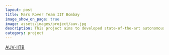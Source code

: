```yaml
---
layout: post
title: Mars Rover Team IIT Bombay
image_show_on_page: true
image: assets/images/project/auv.jpg
description: This project aims to developed state-of-the-art autonomous underwater vehicle (AUV) that localizes itself and performs realistic missions based on feedback from visual, inertial, acoustic and depth sensor. 
category: project
---
```

<a href="http://www.auv-iitb.org/">AUV-IITB</a>


